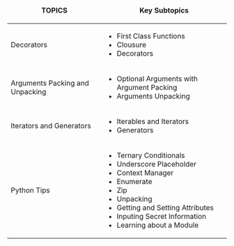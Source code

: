 <!DOCTYPE html>
<html>
<body>
    <main>
        <table align="center" cellspacing="0" cellpadding="5" width="100%">
            <tbody>
                <thead align="center">
                    <td>
                        <p><strong>TOPICS</strong></p>
                    </td>
                    <td><strong>Key Subtopics<br></strong></td>
                </thead>
                <tr>
                    <td>Decorators</td>
                    <td>
                        <ul>
                            <li>First Class Functions</li>
                            <li>Clousure</li>
                            <li>Decorators</li>
                        </ul>
                    </td>
                </tr>
                <tr>
                    <td>Arguments Packing and Unpacking</td>
                    <td>
                        <ul>
                            <li>Optional Arguments with Argument Packing</li>
                            <li>Arguments Unpacking</li>
                        </ul>
                    </td>
                </tr>
                <tr>
                    <td>Iterators and Generators</td>
                    <td>
                        <ul>
                            <li>Iterables and Iterators</li>
                            <li>Generators</li>
                        </ul>
                    </td>
                </tr>
                <tr>
                    <td>Python Tips</td>
                    <td>
                        <ul>
                            <li>Ternary Conditionals</li>
                            <li>Underscore Placeholder</li>
                            <li>Context Manager</li>
                            <li>Enumerate</li>
                            <li>Zip</li>
                            <li>Unpacking</li>
                            <li>Getting and Setting Attributes</li>
                            <li>Inputing Secret Information</li>
                            <li>Learning about a Module</li>
                        </ul>
                    </td>
                </tr>
            </tbody>
        </table>
    </main>
</body>
</html>